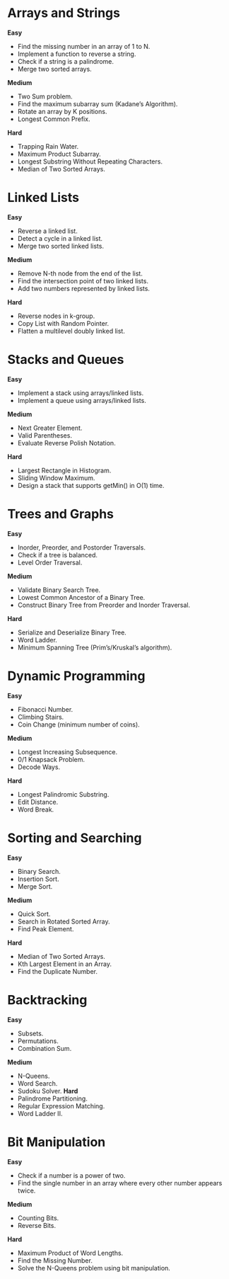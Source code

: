 # **Arrays and Strings**
**Easy**
- Find the missing number in an array of 1 to N.
- Implement a function to reverse a string.
- Check if a string is a palindrome.
- Merge two sorted arrays.

**Medium**
- Two Sum problem.
- Find the maximum subarray sum (Kadane’s Algorithm).
- Rotate an array by K positions.
- Longest Common Prefix.

**Hard**
- Trapping Rain Water.
- Maximum Product Subarray.
- Longest Substring Without Repeating Characters.
- Median of Two Sorted Arrays.
# **Linked Lists**

**Easy**
- Reverse a linked list.
- Detect a cycle in a linked list.
- Merge two sorted linked lists.

**Medium**
- Remove N-th node from the end of the list.
- Find the intersection point of two linked lists.
- Add two numbers represented by linked lists.

**Hard**
- Reverse nodes in k-group.
- Copy List with Random Pointer.
- Flatten a multilevel doubly linked list.

# **Stacks and Queues**

**Easy**
- Implement a stack using arrays/linked lists.
- Implement a queue using arrays/linked lists.

**Medium**
- Next Greater Element.
- Valid Parentheses.
- Evaluate Reverse Polish Notation.

**Hard**
- Largest Rectangle in Histogram.
- Sliding Window Maximum.
- Design a stack that supports getMin() in O(1) time.

# **Trees and Graphs**

**Easy**
- Inorder, Preorder, and Postorder Traversals.
- Check if a tree is balanced.
- Level Order Traversal.

**Medium**
- Validate Binary Search Tree.
- Lowest Common Ancestor of a Binary Tree.
- Construct Binary Tree from Preorder and Inorder Traversal.

**Hard**
- Serialize and Deserialize Binary Tree.
- Word Ladder.
- Minimum Spanning Tree (Prim’s/Kruskal’s algorithm).

# **Dynamic Programming**

**Easy**
- Fibonacci Number.
- Climbing Stairs.
- Coin Change (minimum number of coins).

**Medium**
- Longest Increasing Subsequence.
- 0/1 Knapsack Problem.
- Decode Ways.

**Hard**
- Longest Palindromic Substring.
- Edit Distance.
- Word Break.

# **Sorting and Searching**

**Easy**
- Binary Search.
- Insertion Sort.
- Merge Sort.

**Medium**
- Quick Sort.
- Search in Rotated Sorted Array.
- Find Peak Element.

**Hard**
- Median of Two Sorted Arrays.
- Kth Largest Element in an Array.
- Find the Duplicate Number.

# **Backtracking**

**Easy**
- Subsets.
- Permutations.
- Combination Sum.

**Medium**
- N-Queens.
- Word Search.
- Sudoku Solver.
**Hard**
- Palindrome Partitioning.
- Regular Expression Matching.
- Word Ladder II.

# **Bit Manipulation**

**Easy**
- Check if a number is a power of two.
- Find the single number in an array where every other number appears twice.

**Medium**
- Counting Bits.
- Reverse Bits.

**Hard**
- Maximum Product of Word Lengths.
- Find the Missing Number.
- Solve the N-Queens problem using bit manipulation.